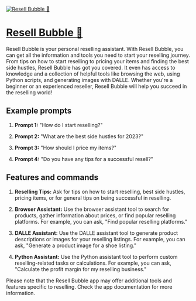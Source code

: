 [![Resell Bubble  🫧](https://files.oaiusercontent.com/file-R8E7G3B1SqJe5qrfJNNqNJjY?se=2123-10-17T01%3A41%3A00Z&sp=r&sv=2021-08-06&sr=b&rscc=max-age%3D31536000%2C%20immutable&rscd=attachment%3B%20filename%3DlogoCircle%2520copy%25202.png&sig=AVlRCctaMCvufaH4vqRr2pdxqtvHqcYjBBQlVaVfbUE%3D)](https://chat.openai.com/g/g-4cxkkIZMB-resell-bubble)

# [Resell Bubble  🫧](https://chat.openai.com/g/g-4cxkkIZMB-resell-bubble)

Resell Bubble is your personal reselling assistant. With Resell Bubble, you can get all the information and tools you need to start your reselling journey. From tips on how to start reselling to pricing your items and finding the best side hustles, Resell Bubble has got you covered. It even has access to knowledge and a collection of helpful tools like browsing the web, using Python scripts, and generating images with DALLE. Whether you're a beginner or an experienced reseller, Resell Bubble will help you succeed in the reselling world!

## Example prompts

1. **Prompt 1:** "How do I start reselling?"

2. **Prompt 2:** "What are the best side hustles for 2023?"

3. **Prompt 3:** "How should I price my items?"

4. **Prompt 4:** "Do you have any tips for a successful resell?"

## Features and commands

1. **Reselling Tips:** Ask for tips on how to start reselling, best side hustles, pricing items, or for general tips on being successful in reselling.

2. **Browser Assistant:** Use the browser assistant tool to search for products, gather information about prices, or find popular reselling platforms. For example, you can ask, "Find popular reselling platforms."

3. **DALLE Assistant:** Use the DALLE assistant tool to generate product descriptions or images for your reselling listings. For example, you can ask, "Generate a product image for a shoe listing."

4. **Python Assistant:** Use the Python assistant tool to perform custom reselling-related tasks or calculations. For example, you can ask, "Calculate the profit margin for my reselling business."

Please note that the Resell Bubble app may offer additional tools and features specific to reselling. Check the app documentation for more information.